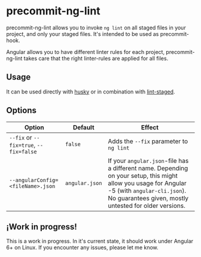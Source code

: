# precommit-ng-lint

precommit-ng-lint allows you to invoke `ng lint` on all staged files in your project, and only your staged files. 
It's intended to be used as precommit-hook.

Angular allows you to have different linter rules for each project, precommit-ng-lint takes care that the right linter-rules are applied for all files.

## Usage
It can be used directly with [husky](https://github.com/typicode/husky) or in combination with [lint-staged](https://github.com/okonet/lint-staged).

## Options

| Option  |Default | Effect |
| ------------------------------------ |----------| ------------- |
| `--fix` or `--fix=true`, `--fix=false`   | `false` | Adds the `--fix` parameter to `ng lint`  |
| `--angularConfig=<fileName>.json`  | `angular.json` | If your `angular.json`-file has a different name. Depending on your setup, this might allow you usage for Angular -5 (with `angular-cli.json`). No guarantees given, mostly untested for older versions.  |

## ¡Work in progress! 
This is a work in progress. In it's current state, it should work under Angular 6+ on Linux. 
If you encounter any issues, please let me know.


